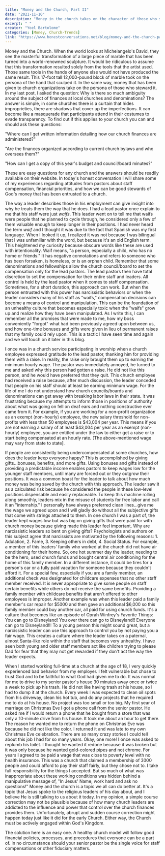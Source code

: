 ```yaml
---
title: "Money and the Church, Part II"
date: "2021-11-10"
description: "Money in the church takes on the character of those who steward it, for better or worse. This follow-up dives into the hidden systems, staff dynamics, and manipulations that shape church finances and culture."
excerpt: " "
creator: "Yoel Bartolome"
categories: [Money, Church-Trends]
link: "https://www.honestconversations.net/blog/money-and-the-church-part-ii"
---
```


Money and the Church. When the world looks at Michelangelo's David, they see the masterful transformation of a large piece of marble that has been turned into a world-renowned sculpture. It would be ridiculous to assume that this transformation resulted solely from the tools that the artist used. Those same tools in the hands of anyone else would not have produced the same result. This 17-foot tall 12,000-pound block of marble took on the persona of the hand that sculped it. In the same way, money that has been given to church organizations take on the persona of those who steward it. In my last post, I asked the question: Why is there so much ambiguity around the subject of finances at local churches and denominations? The answer is simple, in some churches there is a curtain that hides improprieties, there are shadows that cover up the imperfections. It can become like a masquerade that participants attend in their costumes to evade transparency. To find out if this applies to your church you can and should ask these questions:

"Where can I get written information detailing how our church finances are administered?"

"Are the finances organized according to current church bylaws and who oversees them?"

"How can I get a copy of this year's budget and council/board minutes?"

These are easy questions for any church and the answers should be readily available on their website. In today's honest conversation I will share some of my experiences regarding attitudes from pastors about staff compensation, financial priorities, and how we can be good stewards of God's money that has been entrusted to a church.

The way a leader describes those in his employment can give insight into why he treats them the way that he does. I had a lead pastor once explain to me that his staff were just *waifs*. This leader went on to tell me that waifs were people that he planned to cycle through, he considered only a few of them valuable enough to keep longer in their positions. I had never heard the term *waif* and I thought it was due to the fact that Spanish was my first language. When I looked it up, I realized it was not because I was bilingual that I was unfamiliar with the word, but because it's an old English term. This heightened my curiosity because obscure words like these are used with intentionality. Waif means, "a person, especially a child, who has no home or friends." It has negative connotations and refers to someone who has been forsaken, is homeless, or is an orphan child. Remember that some denominations and fellowships allow the church council/board to set the compensation only for the lead pastors. The lead pastors then have total discretion to set the compensation for their entire staff and leaders. All control is held by the lead pastor when it comes to staff compensation. Sometimes, for a short duration, this approach can work. But when the person entrusted with this power has narcissistic behaviors or when the leader considers many of his staff as "waifs," compensation decisions can become a means of control and manipulation. This can be the foundation of an unhealthy culture that becomes especially toxic when the "waifs" grow up and realize how they have been manipulated. As I write this, I can remember all the promises that were made to me, how my boss conveniently "forgot" what had been previously agreed upon between us, and how one-time bonuses and gifts were given in lieu of permanent raises that my family could rely upon. This is a tactic I have seen time and again and we will touch on it later in this blog.

I once was in a church service participating in worship when a church employee expressed gratitude to the lead pastor, thanking him for providing them with a raise. In reality, the raise only brought them up to earning the minimum hourly wage. The pastor was immediately annoyed, he turned to me and asked why this person had gotten a raise. He did not like this person, and he would have preferred that they quit. This church employee had received a raise because, after much discussion, the leader conceded that people on his staff should at least be earning minimum wage. For the life of me I do not understand how church councils/boards and denominations can get away with breaking labor laws in their state. It was frustrating because my attempts to inform those in positions of authority about what was going on fell on deaf ears and nothing constructive ever came from it. For example, if you are working for a non-profit organization as an exempt (non-hourly) employee, the new salary threshold for non-profits with less than 50 employees is $43,004 per year. This means if you are not earning a salary of at least $43,004 per year as an exempt (non-hourly) employee, you are entitled under the law to either get a raise or to start being compensated at an hourly rate. [The above-mentioned wage may vary from state to state].

If people are consistently being undercompensated at some churches, how does the leader keep everyone happy? This is accomplished by giving gifts...bonuses, benefits, and more gifts. Using bonuses and gifts instead of providing a predictable income enables pastors to keep wages low for the younger staff members, until many are forced out or they outgrow their positions. It was a common boast for the leader to talk about how much money was being saved by the church with this approach. The leader saw it as a calculated risk because he considered the people in these low-level positions dispensable and easily replaceable. To keep this machine rolling along smoothly, leaders mix in the misuse of students for free labor and call it an "internship." I personally have always preferred clean lines...give me the wage we agreed upon and I will gladly do without all the subjective gifts that come with strings attached to them. In one church I was a part of, the leader kept wages low but was big on giving gifts that were paid for with church money because giving made this leader feel important. Why are narcissistic leaders so bent on giving gifts? Psychologists and authors on this subject agree that narcissists are motivated by the following reasons: 1. Adulation, 2. Fame, 3. Keeping others in debt, 4. Social Status. For example, a member of this leaders' family who worked at the church did not have air conditioning for their home. So, one hot summer day the leader, needing to be the hero, used church funds and bought central air conditioning for the home of this family member. In a different instance, it could be tires for a person's car or a fully paid vacation for someone because they couldn't afford it. For a special few, especially if you are a family member, an additional check was designated for childcare expenses that no other staff member received. It is never appropriate to give some people on staff certain benefits while others do not receive the same benefits. Providing a family member with childcare benefits that aren't offered to other employees is improper. Another example was when this leader paid a family member's car repair for $5000 and then gave an additional $6,000 so this family member could buy another car, all paid for using church funds. It's a culture that becomes like an episode of Oprah Winfrey's Favorite Things: You can go to Disneyland! You over there can go to Disneyland!! Everyone can go to Disneyland!!! To a young person this might sound great, but a narcissistic leader can use this approach to control you by not paying you a fair wage. This creates a culture where the leader takes on a paternal, almost Santa-like role within the staff that becomes very unhealthy. I have seen both young and older staff members act like children trying to please Dad for fear that they may not get rewarded if they don't act the way the leader expects.

When I started working full-time at a church at the age of 18, I very quickly experienced bad behavior from my employer. I felt vulnerable but chose to trust God and to be faithful to what God had given me to do. It was normal for me to drive to my senior pastor's house 30 minutes away once or twice a week to pick up his trash. He did not like having trash at his house, so I had to dump it at the church. Every week I was expected to clean oil spots from his driveway, clean his hot tub, and do any projects that he required me to do at his house. No project was too small or too big. My first year of marriage on Christmas Eve I got a phone call from the senior pastor. He asked me if I would return a phone that he bought from a store that was only a 10-minute drive from his house. It took me about an hour to get there. The reason he wanted me to return the phone on Christmas Eve was because he did not like the color. I returned it and was late to my own Christmas Eve celebration. There are so many crazy stories I could tell about this job I had for so many years. Okay, one more! I once was asked to replumb his toilet. I thought he wanted it redone because it was broken but it was only because he wanted gold-colored pipes and not chrome. For years I agreed to be paid a wage that was close to poverty level with no health insurance. This was a church that claimed a membership of 3000 people and could afford to pay their staff fairly, but they chose not to. I take full responsibility for the things I accepted. But so much of what was inappropriate about these working conditions was hidden behind a manipulative message of, "In Jesus' Name, work hard and ask no questions!" Money and the church is a topic we all can do better at. It's a topic that Jesus spoke to the religious leaders of his day about, and I believe He is still talking to us about it today. In my opinion, a simple course correction may not be plausible because of how many church leaders are addicted to the influence and power that control over the church finances provides them. Unfortunately, abrupt and sudden course correction might happen today just like it did for the early Church. Either way, the Church must be actively engaged within God's Kingdom.

The solution here is an easy one. A healthy church model will follow good financial policies, processes, and procedures that everyone can be a part of. In no circumstance should your senior pastor be the single voice for staff compensations or other fiduciary matters.